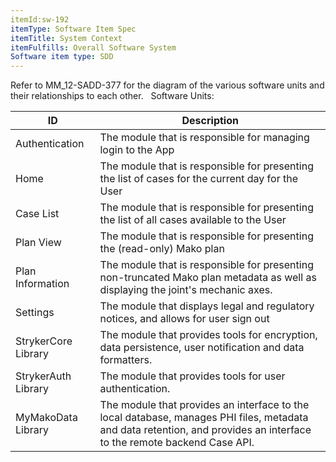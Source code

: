 ```yaml
---
itemId:sw-192
itemType: Software Item Spec
itemTitle: System Context
itemFulfills: Overall Software System
Software item type: SDD
---
```

Refer to MM_12-SADD-377 for the diagram of the various software units and their relationships to each other.
 
Software Units:

|      ID          |      Description     | 
|------------------|----------------------|
| Authentication   | The module that is responsible for managing login to the App |
| Home             | The module that is responsible for presenting the list of cases for the current day for the User |
| Case List        | The module that is responsible for presenting the list of all cases available to the User  |
| Plan View        | The module that is responsible for presenting the (read-only) Mako plan |
| Plan Information | The module that is responsible for presenting non-truncated Mako plan metadata as well as displaying the joint's mechanic axes. |
| Settings         | The module that displays legal and regulatory notices, and allows for user sign out |
| StrykerCore Library | The module that provides tools for encryption, data persistence, user notification and data formatters. |
| StrykerAuth Library | The module that provides tools for user authentication. |
| MyMakoData Library | The module that provides an interface to the local database, manages PHI files, metadata and data retention, and provides an interface to the remote backend Case API. |